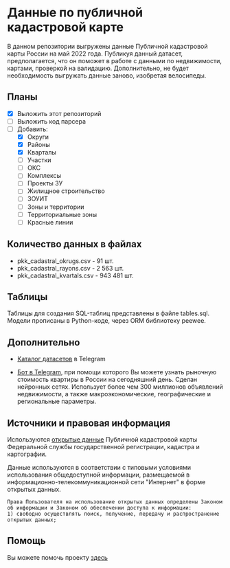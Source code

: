 
# Данные по публичной кадастровой карте

В данном репозитории выгружены данные Публичной кадастровой карты России на май 2022 года. Публикуя данный датасет, предполагается, что он поможет в работе с данными по недвижимости, картами, проверкой на валидацию. Дополнительно, не будет необходимость выгружать данные заново, изобретая велосипеды.

## Планы
- [x] Выложить этот репозиторий
- [ ] Выложить код парсера
- [ ] Добавить:
  - [x] Округи
  - [x] Районы
  - [x] Кварталы
  - [ ] Участки
  - [ ] ОКС
  - [ ] Комплексы 
  - [ ] Проекты ЗУ
  - [ ] Жилищное строительство 
  - [ ] ЗОУИТ  
  - [ ] Зоны и территории  
  - [ ] Территориальные зоны   
  - [ ] Красные линии 

## Количество данных в файлах

- pkk_cadastral_okrugs.csv - 91 шт.
- pkk_cadastral_rayons.csv - 2 563 шт.
- pkk_cadastral_kvartals.csv - 943 481 шт.

## Таблицы

Таблицы для создания SQL-таблиц представлены в файле tables.sql.
Модели прописаны в Python-коде, через ORM библиотеку peewee.

## Дополнительно

* [Каталог датасетов](https://t.me/dataset_ru) в Telegram

* [Бот в Telegram](https://t.me/realty_price_bot), при помощи которого Вы можете узнать рыночную стоимость квартиры в России на сегодняшний день. Сделан нейронных сетях. Использует более чем 300 миллионов объявлений недвижимости, а также макроэкономические, географические и региональные параметры.

## Источники и правовая информация 

Используются [открытые данные](https://pkk.rosreestr.ru/ "публичные") Публичной кадастровой карты Федеральной службы государственной регистрации, кадастра и картографии.

Данные используются в соответствии с типовыми условиями использования общедоступной информации, размещаемой в информационно-телекоммуникационной сети "Интернет" в форме открытых данных.

```
Права Пользователя на использование открытых данных определены Законом об информации и Законом об обеспечении доступа к информации:
1) свободно осуществлять поиск, получение, передачу и распространение открытых данных;
```

## Помощь

Вы можете помочь проекту [здесь](https://www.tinkoff.ru/cf/AbRq4z30PFi) 

